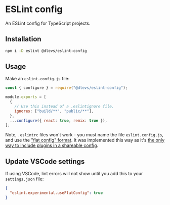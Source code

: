 # ESLint config

An ESLint config for TypeScript projects.

## Installation

```sh
npm i -D eslint @dlevs/eslint-config
```

## Usage

Make an `eslint.config.js` file:

```js
const { configure } = require("@dlevs/eslint-config");

module.exports = [
  {
    // Use this instead of a .eslintignore file.
    ignores: ["build/**", "public/**"],
  },
  ...configure({ react: true, remix: true }),
];
```

Note, `.eslintrc` files won't work - you must name the file `eslint.config.js`, and use the ["flat config" format](https://eslint.org/blog/2022/08/new-config-system-part-2/). It was implemented this way as it's [the only way to include plugins in a shareable config](https://github.com/eslint/eslint/issues/3458).

## Update VSCode settings

If using VSCode, lint errors will not show until you add this to your `settings.json` file:

```json
{
  "eslint.experimental.useFlatConfig": true
}
```
